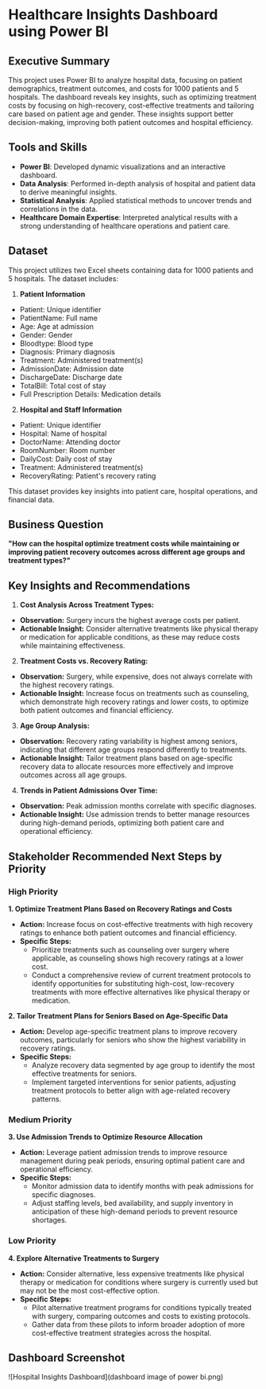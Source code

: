 # Healthcare Insights Dashboard using Power BI

## Executive Summary
This project uses Power BI to analyze hospital data, focusing on patient demographics, treatment outcomes, and costs for 1000 patients and 5 hospitals. The dashboard reveals key insights, such as optimizing treatment costs by focusing on high-recovery, cost-effective treatments and tailoring care based on patient age and gender. These insights support better decision-making, improving both patient outcomes and hospital efficiency.

## Tools and Skills
- **Power BI**: Developed dynamic visualizations and an interactive dashboard.
- **Data Analysis**: Performed in-depth analysis of hospital and patient data to derive meaningful insights.
- **Statistical Analysis**: Applied statistical methods to uncover trends and correlations in the data.
- **Healthcare Domain Expertise**: Interpreted analytical results with a strong understanding of healthcare operations and patient care.

## Dataset
This project utilizes two Excel sheets containing data for 1000 patients and 5 hospitals. The dataset includes:

1. **Patient Information**
- Patient: Unique identifier
- PatientName: Full name
- Age: Age at admission
- Gender: Gender
- Bloodtype: Blood type
- Diagnosis: Primary diagnosis
- Treatment: Administered treatment(s)
- AdmissionDate: Admission date
- DischargeDate: Discharge date
- TotalBill: Total cost of stay
- Full Prescription Details: Medication details
2. **Hospital and Staff Information**
- Patient: Unique identifier
- Hospital: Name of hospital
- DoctorName: Attending doctor
- RoomNumber: Room number
- DailyCost: Daily cost of stay
- Treatment: Administered treatment(s)
- RecoveryRating: Patient's recovery rating

This dataset provides key insights into patient care, hospital operations, and financial data.

## Business Question
**"How can the hospital optimize treatment costs while maintaining or improving patient recovery outcomes across different age groups and treatment types?"**

## Key Insights and Recommendations
1. **Cost Analysis Across Treatment Types:**
- **Observation:** Surgery incurs the highest average costs per patient.
- **Actionable Insight:** Consider alternative treatments like physical therapy or medication for applicable conditions, as these may reduce costs while maintaining effectiveness.

2. **Treatment Costs vs. Recovery Rating:**
- **Observation:** Surgery, while expensive, does not always correlate with the highest recovery ratings.
- **Actionable Insight:** Increase focus on treatments such as counseling, which demonstrate high recovery ratings and lower costs, to optimize both patient outcomes and financial efficiency.

3. **Age Group Analysis:**
- **Observation:** Recovery rating variability is highest among seniors, indicating that different age groups respond differently to treatments.
- **Actionable Insight:** Tailor treatment plans based on age-specific recovery data to allocate resources more effectively and improve outcomes across all age groups.

4. **Trends in Patient Admissions Over Time:**
- **Observation:** Peak admission months correlate with specific diagnoses.
- **Actionable Insight:** Use admission trends to better manage resources during high-demand periods, optimizing both patient care and operational efficiency.

## Stakeholder Recommended Next Steps by Priority

### High Priority

**1. Optimize Treatment Plans Based on Recovery Ratings and Costs**
- **Action:** Increase focus on cost-effective treatments with high recovery ratings to enhance both patient outcomes and financial efficiency.
- **Specific Steps:**
  - Prioritize treatments such as counseling over surgery where applicable, as counseling shows high recovery ratings at a lower cost.
  - Conduct a comprehensive review of current treatment protocols to identify opportunities for substituting high-cost, low-recovery treatments with more effective alternatives like physical therapy or medication.

**2. Tailor Treatment Plans for Seniors Based on Age-Specific Data**
- **Action:** Develop age-specific treatment plans to improve recovery outcomes, particularly for seniors who show the highest variability in recovery ratings.
- **Specific Steps:**
  - Analyze recovery data segmented by age group to identify the most effective treatments for seniors.
  - Implement targeted interventions for senior patients, adjusting treatment protocols to better align with age-related recovery patterns.

### Medium Priority

**3. Use Admission Trends to Optimize Resource Allocation**
- **Action:** Leverage patient admission trends to improve resource management during peak periods, ensuring optimal patient care and operational efficiency.
- **Specific Steps:**
  - Monitor admission data to identify months with peak admissions for specific diagnoses.
  - Adjust staffing levels, bed availability, and supply inventory in anticipation of these high-demand periods to prevent resource shortages.

### Low Priority

**4. Explore Alternative Treatments to Surgery**
- **Action:** Consider alternative, less expensive treatments like physical therapy or medication for conditions where surgery is currently used but may not be the most cost-effective option.
- **Specific Steps:**
  - Pilot alternative treatment programs for conditions typically treated with surgery, comparing outcomes and costs to existing protocols.
  - Gather data from these pilots to inform broader adoption of more cost-effective treatment strategies across the hospital.

## Dashboard Screenshot

![Hospital Insights Dashboard](dashboard image of power bi.png)

